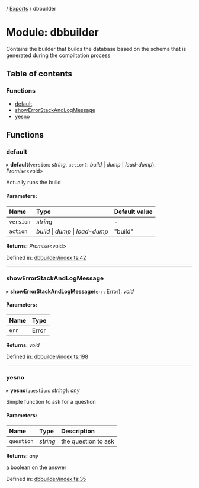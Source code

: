 [](../README.md) / [Exports](../modules.md) / dbbuilder

# Module: dbbuilder

Contains the builder that builds the database based on the schema
that is generated during the compiltation process

## Table of contents

### Functions

- [default](dbbuilder.md#default)
- [showErrorStackAndLogMessage](dbbuilder.md#showerrorstackandlogmessage)
- [yesno](dbbuilder.md#yesno)

## Functions

### default

▸ **default**(`version`: *string*, `action?`: *build* \| *dump* \| *load-dump*): *Promise*<void\>

Actually runs the build

#### Parameters:

Name | Type | Default value |
:------ | :------ | :------ |
`version` | *string* | - |
`action` | *build* \| *dump* \| *load-dump* | "build" |

**Returns:** *Promise*<void\>

Defined in: [dbbuilder/index.ts:42](https://github.com/onzag/itemize/blob/11a98dec/dbbuilder/index.ts#L42)

___

### showErrorStackAndLogMessage

▸ **showErrorStackAndLogMessage**(`err`: Error): *void*

#### Parameters:

Name | Type |
:------ | :------ |
`err` | Error |

**Returns:** *void*

Defined in: [dbbuilder/index.ts:198](https://github.com/onzag/itemize/blob/11a98dec/dbbuilder/index.ts#L198)

___

### yesno

▸ **yesno**(`question`: *string*): *any*

Simple function to ask for a question

#### Parameters:

Name | Type | Description |
:------ | :------ | :------ |
`question` | *string* | the question to ask   |

**Returns:** *any*

a boolean on the answer

Defined in: [dbbuilder/index.ts:35](https://github.com/onzag/itemize/blob/11a98dec/dbbuilder/index.ts#L35)
